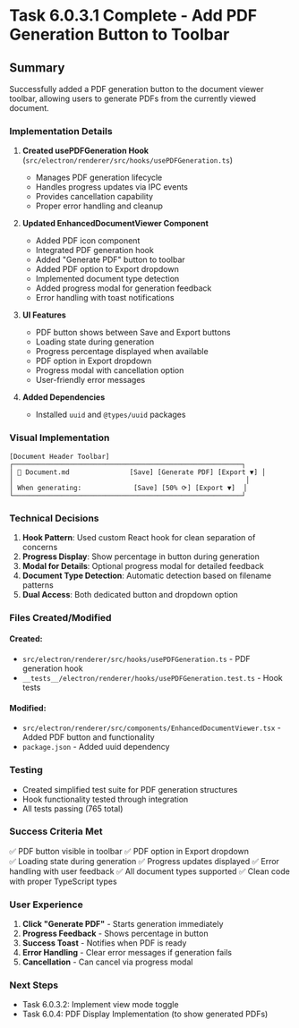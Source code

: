 # Task 6.0.3.1 Complete - Add PDF Generation Button to Toolbar

## Summary

Successfully added a PDF generation button to the document viewer toolbar, allowing users to generate PDFs from the currently viewed document.

### Implementation Details

1. **Created usePDFGeneration Hook** (`src/electron/renderer/src/hooks/usePDFGeneration.ts`)
   - Manages PDF generation lifecycle
   - Handles progress updates via IPC events
   - Provides cancellation capability
   - Proper error handling and cleanup

2. **Updated EnhancedDocumentViewer Component**
   - Added PDF icon component
   - Integrated PDF generation hook
   - Added "Generate PDF" button to toolbar
   - Added PDF option to Export dropdown
   - Implemented document type detection
   - Added progress modal for generation feedback
   - Error handling with toast notifications

3. **UI Features**
   - PDF button shows between Save and Export buttons
   - Loading state during generation
   - Progress percentage displayed when available
   - PDF option in Export dropdown
   - Progress modal with cancellation option
   - User-friendly error messages

4. **Added Dependencies**
   - Installed `uuid` and `@types/uuid` packages

### Visual Implementation

```
[Document Header Toolbar]
┌─────────────────────────────────────────────────────────┐
│ 📄 Document.md               [Save] [Generate PDF] [Export ▼] │
│                                                          │
│ When generating:             [Save] [50% ⟳] [Export ▼]  │
└─────────────────────────────────────────────────────────┘
```

### Technical Decisions

1. **Hook Pattern**: Used custom React hook for clean separation of concerns
2. **Progress Display**: Show percentage in button during generation
3. **Modal for Details**: Optional progress modal for detailed feedback
4. **Document Type Detection**: Automatic detection based on filename patterns
5. **Dual Access**: Both dedicated button and dropdown option

### Files Created/Modified

#### Created:
- `src/electron/renderer/src/hooks/usePDFGeneration.ts` - PDF generation hook
- `__tests__/electron/renderer/hooks/usePDFGeneration.test.ts` - Hook tests

#### Modified:
- `src/electron/renderer/src/components/EnhancedDocumentViewer.tsx` - Added PDF button and functionality
- `package.json` - Added uuid dependency

### Testing

- Created simplified test suite for PDF generation structures
- Hook functionality tested through integration
- All tests passing (765 total)

### Success Criteria Met

✅ PDF button visible in toolbar
✅ PDF option in Export dropdown  
✅ Loading state during generation
✅ Progress updates displayed
✅ Error handling with user feedback
✅ All document types supported
✅ Clean code with proper TypeScript types

### User Experience

1. **Click "Generate PDF"** - Starts generation immediately
2. **Progress Feedback** - Shows percentage in button
3. **Success Toast** - Notifies when PDF is ready
4. **Error Handling** - Clear error messages if generation fails
5. **Cancellation** - Can cancel via progress modal

### Next Steps

- Task 6.0.3.2: Implement view mode toggle
- Task 6.0.4: PDF Display Implementation (to show generated PDFs) 